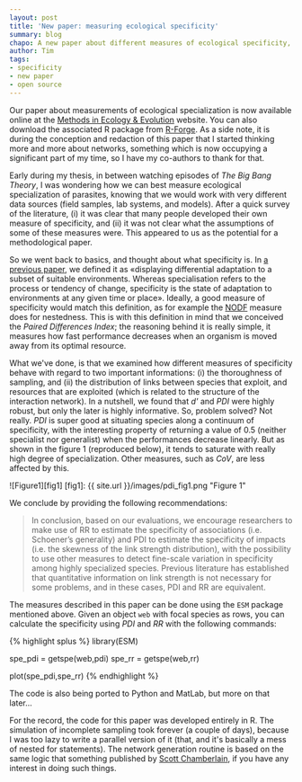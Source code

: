 ```yaml
---
layout: post
title: 'New paper: measuring ecological specificity'
summary: blog
chapo: A new paper about different measures of ecological specificity, with a R package to perform them.
author: Tim
tags:
- specificity
- new paper
- open source
---
```


Our paper about measurements of ecological specialization is now available online at the [Methods in Ecology & Evolution](http://onlinelibrary.wiley.com/doi/10.1111/j.2041-210X.2011.00174.x/abstract) website. You can also download the associated R package from [R-Forge](https://r-forge.r-project.org/projects/esm/). As a side note, it is during the conception and redaction of this paper that I started thinking more and more about networks, something which is now occupying a significant part of my time, so I have my co-authors to thank for that.

Early during my thesis, in between watching episodes of *The Big Bang Theory*, I was wondering how we can best measure ecological specialization of parasites, knowing that we would work with very different data sources (field samples, lab systems, and models). After a quick survey of the literature, (i) it was clear that many people developed their own measure of specificity, and (ii) it was not clear what the assumptions of some of these measures were. This appeared to us as the potential for a methodological paper.

So we went back to basics, and thought about what specificity is.  In [a previous paper](http://www.ncbi.nlm.nih.gov/pubmed/21699641), we defined it as «displaying differential adaptation to a subset of suitable environments. Whereas specialisation refers to the process or tendency of change, specificity is the state of adaptation to environments at any given time or place». Ideally, a good measure of specificity would match this definition, as for example the [NODF](http://onlinelibrary.wiley.com/doi/10.1111/j.0030-1299.2008.16644.x/full) measure does for nestedness. This is with this definition in mind that we conceived the *Paired Differences Index*; the reasoning behind it is really simple, it measures how fast performance decreases when an organism is moved away from its optimal resource.

What we've done, is that we examined how different measures of specificity behave with regard to two important informations: (i) the thoroughness of sampling, and (ii) the distribution of links between species that exploit, and resources that are exploited (which is related to the structure of the interaction network). In a nutshell, we found that *d'* and *PDI* were highly robust, but only the later is highly informative. So, problem solved? Not really. *PDI* is super good at situating species along a continuum of specificity, with the interesting property of returning a value of 0.5 (neither specialist nor generalist) when the performances decrease linearly. But as shown in the figure 1 (reproduced below), it tends to saturate with really high degree of specialization. Other measures, such as *CoV*, are less affected by this.

![Figure1][fig1]
[fig1]: {{ site.url }}/images/pdi_fig1.png  "Figure 1"

We conclude by providing the following recommendations:

> In conclusion, based on our evaluations, we encourage researchers to make use of RR to estimate the specificity of associations (i.e. Schoener’s generality) and PDI to estimate the specificity of impacts (i.e. the skewness of the link strength distribution), with the possibility to use other measures to detect fine-scale variation in specificity among highly specialized species. Previous literature has established that quantitative information on link strength is not necessary for some problems, and in these cases, PDI and RR are equivalent.

The measures described in this paper can be done using the `ESM` package mentioned above. Given an object `web` with focal species as rows, you can calculate the specificity using *PDI* and *RR* with the following commands:

{% highlight splus %}
library(ESM)

spe_pdi = getspe(web,pdi)
spe_rr = getspe(web,rr)

plot(spe_pdi,spe_rr)
{% endhighlight %}

The code is also being ported to Python and MatLab, but more on that later...

For the record, the code for this paper was developed entirely in R. The simulation of incomplete sampling took forever (a couple of days), because I was too lazy to write a parallel version of it (that, and it's basically a mess of nested for statements). The network generation routine is based on the same logic that something published by [Scott Chamberlain](http://schamberlain.github.com/2011/01/ecological-networks-from-abundance/), if you have any interest in doing such things.